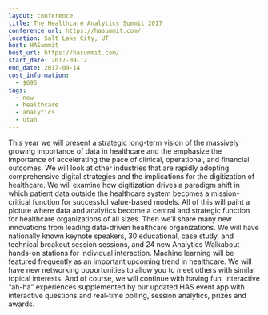 ```yaml
---
layout: conference
title: The Healthcare Analytics Summit 2017
conference_url: https://hasummit.com/
location: Salt Lake City, UT
host: HASummit
host_url: https://hasummit.com/
start_date: 2017-09-12
end_date: 2017-09-14
cost_information:
  - $695
tags:
  - new
  - healthcare
  - analytics
  - utah
---
```


This year we will present a strategic long-term vision of the massively growing importance of data in healthcare and the emphasize the importance of accelerating the pace of clinical, operational, and financial outcomes. We will look at other industries that are rapidly adopting comprehensive digital strategies and the implications for the digitization of healthcare.  We will examine how digitization drives a paradigm shift in which patient data outside the healthcare system becomes a mission-critical function for successful value-based models.  All of this will paint a picture where data and analytics become a central and strategic function for healthcare organizations of all sizes. Then we’ll share many new innovations from leading data-driven healthcare organizations.  We will have nationally known keynote speakers, 30 educational, case study, and technical breakout session sessions, and 24 new Analytics Walkabout hands-on stations for individual interaction. Machine learning will be featured frequently as an important upcoming trend in healthcare.  We will have new networking opportunities to allow you to meet others with similar topical interests.  And of course, we will continue with having fun, interactive “ah-ha” experiences supplemented by our updated HAS event app with interactive questions and real-time polling, session analytics, prizes and awards.
